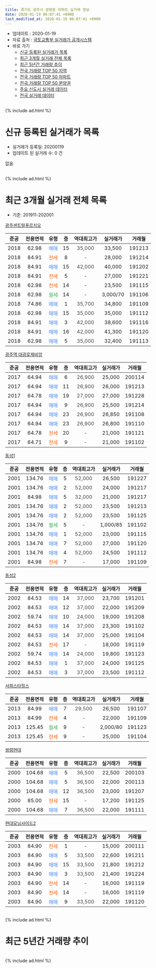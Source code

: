 ```yaml
---
title: 경기도 광주시 쌍령동 아파트 실거래 정보
date: 2020-01-19 06:07:41 +0900
last_modified_at: 2020-01-19 06:07:41 +0900
---
```


* 업데이트 : 2020-01-19
* 자료 출처 : [국토교통부 실거래가 공개시스템](http://rt.molit.go.kr)
* 바로 가기
    * [신규 등록된 실거래가 목록](#신규-등록된-실거래가-목록)
    * [최근 3개월 실거래 전체 목록](#최근-3개월-실거래-전체-목록)
    * [최근 5년간 거래량 추이](#최근-5년간-거래량-추이)
    * [전국 거래량 TOP 50 지역](https://apt-info.github.io/apt-trade-info/최근-3개월-전국에서-가장-거래가-많이-발생한-지역)
    * [전국 거래량 TOP 50 아파트](https://apt-info.github.io/apt-trade-info/최근-3개월-전국에서-가장-거래가-많이-발생한-아파트)
    * [전국 거래량 TOP 50 분양권](https://apt-info.github.io/apt-trade-info/최근-3개월-전국에서-가장-거래가-많이-발생한-분양권)
    * [주요 신도시 실거래 데이터](https://apt-info.github.io/apt-trade-info/주요-신도시)
    * [전국 실거래 데이터](https://apt-info.github.io/apt-trade-info/전국)
<br>
{% include ad.html %}
<br>

# 신규 등록된 실거래가 목록
* 실거래가 등록일: 20200119
* 업데이트 된 실거래 수: 0 건

없음

<br>
{% include ad.html %}
<br>

# 최근 3개월 실거래 전체 목록
* 기준: 201911-202001


[광주센트럴푸르지오](https://search.naver.com/search.naver?query=%EA%B2%BD%EA%B8%B0%EB%8F%84+%EA%B4%91%EC%A3%BC%EC%8B%9C+%EC%8C%8D%EB%A0%B9%EB%8F%99+%EA%B4%91%EC%A3%BC%EC%84%BC%ED%8A%B8%EB%9F%B4%ED%91%B8%EB%A5%B4%EC%A7%80%EC%98%A4)

|준공|전용면적|유형|층|역대최고가|실거래가|거래월|
|:---:|:---:|:---:|:---:|:---:|:---:|:---:|
|2018|62.98|<span style="color:#4285f3">매매</span>|15|<span style="color:#444444">35,000</span>|33,500|191213|
|2018|84.91|<span style="color:#ff5a00">전세</span>|8|<span style="color:#444444">-</span>|28,000|191214|
|2018|84.91|<span style="color:#4285f3">매매</span>|15|<span style="color:#444444">42,000</span>|40,000|191202|
|2018|84.91|<span style="color:#ff5a00">전세</span>|5|<span style="color:#444444">-</span>|27,000|191221|
|2018|62.98|<span style="color:#ff5a00">전세</span>|14|<span style="color:#444444">-</span>|23,500|191115|
|2018|62.98|<span style="color:#34a853">월세</span>|14|<span style="color:#444444">-</span>|3,000/70|191106|
|2018|74.86|<span style="color:#4285f3">매매</span>|1|<span style="color:#444444">35,700</span>|34,800|191109|
|2018|62.98|<span style="color:#4285f3">매매</span>|15|<span style="color:#444444">35,000</span>|35,000|191112|
|2018|84.91|<span style="color:#4285f3">매매</span>|3|<span style="color:#444444">42,000</span>|38,600|191116|
|2018|84.91|<span style="color:#4285f3">매매</span>|16|<span style="color:#444444">42,000</span>|41,300|191120|
|2018|62.98|<span style="color:#4285f3">매매</span>|5|<span style="color:#444444">35,000</span>|32,400|191113|

[광주역 대광로제비앙](https://search.naver.com/search.naver?query=%EA%B2%BD%EA%B8%B0%EB%8F%84+%EA%B4%91%EC%A3%BC%EC%8B%9C+%EC%8C%8D%EB%A0%B9%EB%8F%99+%EA%B4%91%EC%A3%BC%EC%97%AD+%EB%8C%80%EA%B4%91%EB%A1%9C%EC%A0%9C%EB%B9%84%EC%95%99)

|준공|전용면적|유형|층|역대최고가|실거래가|거래월|
|:---:|:---:|:---:|:---:|:---:|:---:|:---:|
|2017|64.94|<span style="color:#4285f3">매매</span>|6|<span style="color:#444444">26,900</span>|25,000|200114|
|2017|64.94|<span style="color:#4285f3">매매</span>|11|<span style="color:#444444">26,900</span>|26,000|191213|
|2017|64.78|<span style="color:#4285f3">매매</span>|19|<span style="color:#444444">27,000</span>|27,000|191228|
|2017|64.94|<span style="color:#4285f3">매매</span>|9|<span style="color:#444444">26,900</span>|25,500|191214|
|2017|64.94|<span style="color:#4285f3">매매</span>|23|<span style="color:#444444">26,900</span>|26,850|191108|
|2017|64.94|<span style="color:#4285f3">매매</span>|23|<span style="color:#444444">26,900</span>|26,800|191110|
|2017|64.78|<span style="color:#ff5a00">전세</span>|20|<span style="color:#444444">-</span>|21,000|191121|
|2017|64.71|<span style="color:#ff5a00">전세</span>|9|<span style="color:#444444">-</span>|21,000|191102|

[동성1](https://search.naver.com/search.naver?query=%EA%B2%BD%EA%B8%B0%EB%8F%84+%EA%B4%91%EC%A3%BC%EC%8B%9C+%EC%8C%8D%EB%A0%B9%EB%8F%99+%EB%8F%99%EC%84%B11)

|준공|전용면적|유형|층|역대최고가|실거래가|거래월|
|:---:|:---:|:---:|:---:|:---:|:---:|:---:|
|2001|134.76|<span style="color:#4285f3">매매</span>|5|<span style="color:#444444">52,000</span>|26,500|191227|
|2001|134.76|<span style="color:#4285f3">매매</span>|2|<span style="color:#444444">52,000</span>|24,000|191217|
|2001|84.98|<span style="color:#4285f3">매매</span>|5|<span style="color:#444444">32,000</span>|21,000|191217|
|2001|134.76|<span style="color:#4285f3">매매</span>|2|<span style="color:#444444">52,000</span>|23,500|191213|
|2001|134.76|<span style="color:#4285f3">매매</span>|2|<span style="color:#444444">52,000</span>|23,500|191125|
|2001|134.76|<span style="color:#34a853">월세</span>|5|<span style="color:#444444">-</span>|1,000/85|191102|
|2001|134.76|<span style="color:#4285f3">매매</span>|1|<span style="color:#444444">52,000</span>|23,000|191115|
|2001|134.76|<span style="color:#4285f3">매매</span>|7|<span style="color:#444444">52,000</span>|27,000|191120|
|2001|134.76|<span style="color:#4285f3">매매</span>|4|<span style="color:#444444">52,000</span>|24,500|191112|
|2001|84.98|<span style="color:#ff5a00">전세</span>|7|<span style="color:#444444">-</span>|17,000|191109|

[동성2](https://search.naver.com/search.naver?query=%EA%B2%BD%EA%B8%B0%EB%8F%84+%EA%B4%91%EC%A3%BC%EC%8B%9C+%EC%8C%8D%EB%A0%B9%EB%8F%99+%EB%8F%99%EC%84%B12)

|준공|전용면적|유형|층|역대최고가|실거래가|거래월|
|:---:|:---:|:---:|:---:|:---:|:---:|:---:|
|2002|84.53|<span style="color:#4285f3">매매</span>|14|<span style="color:#444444">37,000</span>|23,700|191201|
|2002|84.53|<span style="color:#4285f3">매매</span>|12|<span style="color:#444444">37,000</span>|22,000|191209|
|2002|59.74|<span style="color:#4285f3">매매</span>|10|<span style="color:#444444">24,000</span>|19,000|191208|
|2002|84.53|<span style="color:#4285f3">매매</span>|14|<span style="color:#444444">37,000</span>|23,300|191102|
|2002|84.53|<span style="color:#4285f3">매매</span>|14|<span style="color:#444444">37,000</span>|25,000|191104|
|2002|84.53|<span style="color:#ff5a00">전세</span>|17|<span style="color:#444444">-</span>|18,000|191119|
|2002|59.74|<span style="color:#4285f3">매매</span>|14|<span style="color:#444444">24,000</span>|19,800|191123|
|2002|84.53|<span style="color:#4285f3">매매</span>|1|<span style="color:#444444">37,000</span>|24,000|191125|
|2002|84.53|<span style="color:#4285f3">매매</span>|3|<span style="color:#444444">37,000</span>|23,500|191112|

[서희스타힐스](https://search.naver.com/search.naver?query=%EA%B2%BD%EA%B8%B0%EB%8F%84+%EA%B4%91%EC%A3%BC%EC%8B%9C+%EC%8C%8D%EB%A0%B9%EB%8F%99+%EC%84%9C%ED%9D%AC%EC%8A%A4%ED%83%80%ED%9E%90%EC%8A%A4)

|준공|전용면적|유형|층|역대최고가|실거래가|거래월|
|:---:|:---:|:---:|:---:|:---:|:---:|:---:|
|2013|84.99|<span style="color:#4285f3">매매</span>|7|<span style="color:#444444">29,500</span>|26,500|191107|
|2013|84.99|<span style="color:#ff5a00">전세</span>|4|<span style="color:#444444">-</span>|22,000|191109|
|2013|125.45|<span style="color:#34a853">월세</span>|9|<span style="color:#444444">-</span>|2,000/80|191123|
|2013|125.45|<span style="color:#ff5a00">전세</span>|9|<span style="color:#444444">-</span>|25,000|191104|


<script async src="//pagead2.googlesyndication.com/pagead/js/adsbygoogle.js"></script>
<!-- 기본 -->
<ins class="adsbygoogle"
     style="display:block"
     data-ad-client="ca-pub-1142216861245946"
     data-ad-slot="4805727019"
     data-ad-format="auto"
     data-full-width-responsive="true"></ins>
<script>
(adsbygoogle = window.adsbygoogle || []).push({});
</script>


[쌍령현대](https://search.naver.com/search.naver?query=%EA%B2%BD%EA%B8%B0%EB%8F%84+%EA%B4%91%EC%A3%BC%EC%8B%9C+%EC%8C%8D%EB%A0%B9%EB%8F%99+%EC%8C%8D%EB%A0%B9%ED%98%84%EB%8C%80)

|준공|전용면적|유형|층|역대최고가|실거래가|거래월|
|:---:|:---:|:---:|:---:|:---:|:---:|:---:|
|2000|104.68|<span style="color:#4285f3">매매</span>|5|<span style="color:#444444">36,500</span>|22,500|200103|
|2000|104.68|<span style="color:#4285f3">매매</span>|5|<span style="color:#444444">36,500</span>|22,000|200113|
|2000|104.68|<span style="color:#4285f3">매매</span>|12|<span style="color:#444444">36,500</span>|23,000|191207|
|2000|85.00|<span style="color:#ff5a00">전세</span>|15|<span style="color:#444444">-</span>|17,200|191125|
|2000|104.68|<span style="color:#4285f3">매매</span>|7|<span style="color:#444444">36,500</span>|22,000|191111|

[현대모닝사이드2](https://search.naver.com/search.naver?query=%EA%B2%BD%EA%B8%B0%EB%8F%84+%EA%B4%91%EC%A3%BC%EC%8B%9C+%EC%8C%8D%EB%A0%B9%EB%8F%99+%ED%98%84%EB%8C%80%EB%AA%A8%EB%8B%9D%EC%82%AC%EC%9D%B4%EB%93%9C2)

|준공|전용면적|유형|층|역대최고가|실거래가|거래월|
|:---:|:---:|:---:|:---:|:---:|:---:|:---:|
|2003|84.90|<span style="color:#ff5a00">전세</span>|1|<span style="color:#444444">-</span>|15,000|200111|
|2003|84.90|<span style="color:#4285f3">매매</span>|5|<span style="color:#444444">33,500</span>|22,600|191211|
|2003|84.90|<span style="color:#4285f3">매매</span>|15|<span style="color:#444444">33,500</span>|21,800|191212|
|2003|84.90|<span style="color:#4285f3">매매</span>|3|<span style="color:#444444">33,500</span>|21,400|191224|
|2003|84.90|<span style="color:#ff5a00">전세</span>|14|<span style="color:#444444">-</span>|16,000|191119|
|2003|84.90|<span style="color:#ff5a00">전세</span>|14|<span style="color:#444444">-</span>|16,000|191119|
|2003|84.90|<span style="color:#4285f3">매매</span>|9|<span style="color:#444444">33,500</span>|22,000|191120|


<br>
{% include ad.html %}
<br>

# 최근 5년간 거래량 추이


<div style="width:100%;">
    <canvas id="deal_progress" height="200"></canvas>
</div>

<script>
new Chart(document.getElementById("deal_progress"), {
    type: 'line',
    data: {
        labels: ['201501','201502','201503','201504','201505','201506','201507','201508','201509','201510','201511','201512','201601','201602','201603','201604','201605','201606','201607','201608','201609','201610','201611','201612','201701','201702','201703','201704','201705','201706','201707','201708','201709','201710','201711','201712','201801','201802','201803','201804','201805','201806','201807','201808','201809','201810','201811','201812','201901','201902','201903','201904','201905','201906','201907','201908','201909','201910','201911','201912','202001'],
        datasets: [{
            label: '매매',
            pointRadius: 1,
            data: [17, 15, 23, 25, 18, 14, 24, 9, 12, 19, 14, 4, 7, 8, 19, 13, 13, 5, 14, 11, 19, 15, 8, 5, 2, 7, 9, 11, 10, 15, 16, 7, 5, 13, 9, 8, 24, 39, 64, 62, 74, 45, 34, 25, 15, 16, 13, 9, 6, 8, 13, 15, 9, 10, 8, 19, 12, 16, 19, 16, 3],
            borderColor: "rgba(255, 201, 14, 1)",
            backgroundColor: "rgba(255, 201, 14, 0.5)",
            fill: false,
            lineTension: 0
        },{
            label: '전월세',
            pointRadius: 1,
            data: [10, 15, 17, 13, 11, 8, 15, 9, 8, 13, 10, 10, 5, 9, 12, 10, 8, 3, 12, 8, 14, 10, 7, 9, 11, 8, 14, 9, 6, 9, 5, 10, 6, 8, 4, 7, 15, 20, 45, 50, 41, 36, 28, 18, 18, 7, 6, 4, 7, 10, 12, 10, 7, 10, 10, 10, 15, 8, 13, 2, 1],
            borderColor: "rgba(0, 141, 185, 1)",
            backgroundColor: "rgba(0, 141, 185, 0.5)",
            fill: false,
            lineTension: 0
        }
        ]
    },
    options: {
        responsive: true,
        title: {
            display: false
        },
        tooltips: {
            mode: 'index',
            intersect: false
        },
        hover: {
            mode: 'nearest',
            intersect: true
        },
        scales: {
            xAxes: [{
                display: true,
                scaleLabel: {
                    display: true,
                    labelString: '년/월'
                }
            }],
            yAxes: [{
                display: true,
                ticks: {
                    suggestedMin: 0,
                },
                scaleLabel: {
                    display: true,
                    labelString: '실거래 수'
                }
            }]
        }
    }
});

</script>


<br>
{% include ad.html %}
<br>

